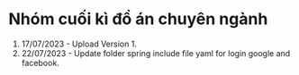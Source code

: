 # Nhóm cuối kì đồ án chuyên ngành
1. 17/07/2023 - Upload Version 1.
2. 22/07/2023 - Update folder spring include file yaml for login google and facebook.
